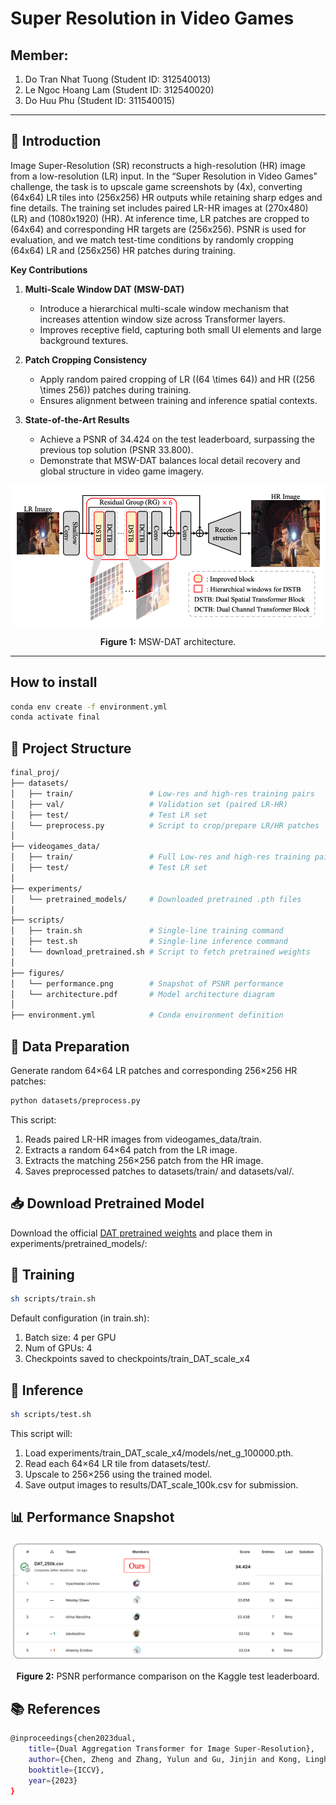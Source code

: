 # Super Resolution in Video Games

## Member:
1. Do Tran Nhat Tuong (Student ID: 312540013)
2. Le Ngoc Hoang Lam (Student ID: 312540020)
3. Do Huu Phu (Student ID: 311540015)

---

## 📖 Introduction

Image Super-Resolution (SR) reconstructs a high-resolution (HR) image from a low-resolution (LR) input. In the “Super Resolution in Video Games” challenge, the task is to upscale game screenshots by \(4x\), converting \(64x64\) LR tiles into \(256x256\) HR outputs while retaining sharp edges and fine details. The training set includes paired LR-HR images at \(270x480\) (LR) and \(1080x1920\) (HR). At inference time, LR patches are cropped to \(64x64\) and corresponding HR targets are \(256x256\). PSNR is used for evaluation, and we match test-time conditions by randomly cropping \(64x64\) LR and \(256x256\) HR patches during training.

**Key Contributions**  
1. **Multi-Scale Window DAT (MSW-DAT)**  
   - Introduce a hierarchical multi-scale window mechanism that increases attention window size across Transformer layers.  
   - Improves receptive field, capturing both small UI elements and large background textures.

2. **Patch Cropping Consistency**  
   - Apply random paired cropping of LR (\(64 \times 64\)) and HR (\(256 \times 256\)) patches during training.  
   - Ensures alignment between training and inference spatial contexts.

3. **State-of-the-Art Results**  
   - Achieve a PSNR of 34.424 on the test leaderboard, surpassing the previous top solution (PSNR 33.800).  
   - Demonstrate that MSW-DAT balances local detail recovery and global structure in video game imagery.

<p align="center">
  <img src="figures/architecture.png" alt="Model Architecture" width="600">
</p>
<p align="center"><strong>Figure 1:</strong> MSW-DAT architecture.</p>

---

## How to install
```bash
conda env create -f environment.yml
conda activate final
```

## 📂 Project Structure
```bash
final_proj/
├── datasets/
│   ├── train/                 # Low-res and high-res training pairs
│   ├── val/                   # Validation set (paired LR-HR)
│   ├── test/                  # Test LR set 
│   └── preprocess.py          # Script to crop/prepare LR/HR patches
│
├── videogames_data/
│   ├── train/                 # Full Low-res and high-res training pairs
│   ├── test/                  # Test LR set 
│
├── experiments/
│   └── pretrained_models/     # Downloaded pretrained .pth files
│
├── scripts/
│   ├── train.sh               # Single-line training command
│   ├── test.sh                # Single-line inference command
│   └── download_pretrained.sh # Script to fetch pretrained weights
│
├── figures/
│   └── performance.png        # Snapshot of PSNR performance
│   └── architecture.pdf       # Model architecture diagram
│
├── environment.yml            # Conda environment definition
```

## 🔧 Data Preparation
Generate random 64×64 LR patches and corresponding 256×256 HR patches:
```bash
python datasets/preprocess.py
```
This script:
1. Reads paired LR-HR images from videogames_data/train.
2. Extracts a random 64×64 patch from the LR image.
3. Extracts the matching 256×256 patch from the HR image.
4. Saves preprocessed patches to datasets/train/ and datasets/val/.

## 📥 Download Pretrained Model
Download the official [DAT pretrained weights](https://drive.google.com/file/d/1pEhXmg--IWHaZOwHUFdh7TEJqt2qeuYg/view) and place them in experiments/pretrained_models/:

## 🚀 Training
```bash
sh scripts/train.sh
```

Default configuration (in train.sh):
1. Batch size: 4 per GPU
2. Num of GPUs: 4
3. Checkpoints saved to checkpoints/train_DAT_scale_x4

## 🧪 Inference
```bash
sh scripts/test.sh
```
This script will:
1. Load experiments/train_DAT_scale_x4/models/net_g_100000.pth.
2. Read each 64×64 LR tile from datasets/test/.
3. Upscale to 256×256 using the trained model.
4. Save output images to results/DAT_scale_100k.csv for submission.


## 📊 Performance Snapshot
<p align="center"> <img src="figures/perform.png" alt="Performance Snapshot" width="600"> </p> <p align="center"><strong>Figure 2:</strong> PSNR performance comparison on the Kaggle test leaderboard.</p>

## 📚 References
```bash
@inproceedings{chen2023dual,
    title={Dual Aggregation Transformer for Image Super-Resolution},
    author={Chen, Zheng and Zhang, Yulun and Gu, Jinjin and Kong, Linghe and Yang, Xiaokang and Yu, Fisher},
    booktitle={ICCV},
    year={2023}
}
```
